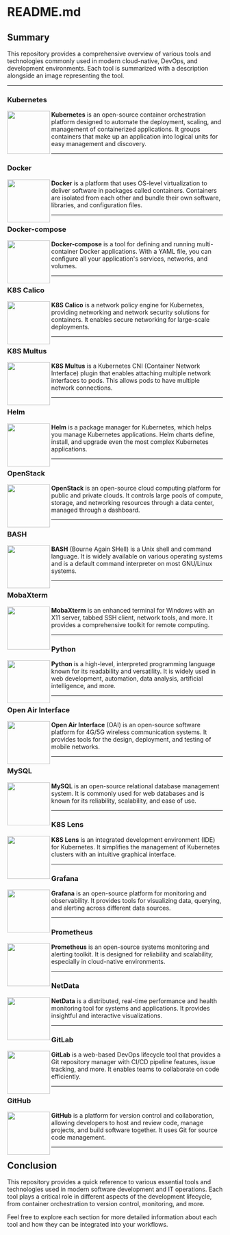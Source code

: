 # README.md

## Summary

This repository provides a comprehensive overview of various tools and technologies commonly used in modern cloud-native, DevOps, and development environments. Each tool is summarized with a description alongside an image representing the tool.

---

### Kubernetes
<img src="https://kubernetes.io/images/favicon.png" width="100" align="left" />

**Kubernetes** is an open-source container orchestration platform designed to automate the deployment, scaling, and management of containerized applications. It groups containers that make up an application into logical units for easy management and discovery.

---

### Docker
<img src="https://www.docker.com/wp-content/uploads/2022/03/Moby-logo.png" width="100" align="left" />

**Docker** is a platform that uses OS-level virtualization to deliver software in packages called containers. Containers are isolated from each other and bundle their own software, libraries, and configuration files.

---

### Docker-compose
<img src="https://docs.docker.com/compose/images/compose-logo.png" width="100" align="left" />

**Docker-compose** is a tool for defining and running multi-container Docker applications. With a YAML file, you can configure all your application's services, networks, and volumes.

---

### K8S Calico
<img src="https://docs.projectcalico.org/images/felix.png" width="100" align="left" />

**K8S Calico** is a network policy engine for Kubernetes, providing networking and network security solutions for containers. It enables secure networking for large-scale deployments.

---

### K8S Multus
<img src="https://github.com/intel/multus-cni/raw/master/images/logo.png" width="100" align="left" />

**K8S Multus** is a Kubernetes CNI (Container Network Interface) plugin that enables attaching multiple network interfaces to pods. This allows pods to have multiple network connections.

---

### Helm
<img src="https://helm.sh/img/helm.svg" width="100" align="left" />

**Helm** is a package manager for Kubernetes, which helps you manage Kubernetes applications. Helm charts define, install, and upgrade even the most complex Kubernetes applications.

---

### OpenStack
<img src="https://www.openstack.org/assets/openstack-logo/openstack-logo-horizontal.png" width="100" align="left" />

**OpenStack** is an open-source cloud computing platform for public and private clouds. It controls large pools of compute, storage, and networking resources through a data center, managed through a dashboard.

---

### BASH
<img src="https://www.gnu.org/software/bash/manual/bashref/images/bash-logo-web.svg" width="100" align="left" />

**BASH** (Bourne Again SHell) is a Unix shell and command language. It is widely available on various operating systems and is a default command interpreter on most GNU/Linux systems.

---

### MobaXterm
<img src="https://mobaxterm.mobatek.net/img/mobaxterm.png" width="100" align="left" />

**MobaXterm** is an enhanced terminal for Windows with an X11 server, tabbed SSH client, network tools, and more. It provides a comprehensive toolkit for remote computing.

---

### Python
<img src="https://www.python.org/static/community_logos/python-logo.png" width="100" align="left" />

**Python** is a high-level, interpreted programming language known for its readability and versatility. It is widely used in web development, automation, data analysis, artificial intelligence, and more.

---

### Open Air Interface
<img src="https://www.openairinterface.org/wp-content/uploads/2019/04/OAI-Logo_v5b-01.png" width="100" align="left" />

**Open Air Interface** (OAI) is an open-source software platform for 4G/5G wireless communication systems. It provides tools for the design, deployment, and testing of mobile networks.

---

### MySQL
<img src="https://www.mysql.com/common/logos/logo-mysql-170x115.png" width="100" align="left" />

**MySQL** is an open-source relational database management system. It is commonly used for web databases and is known for its reliability, scalability, and ease of use.

---

### K8S Lens
<img src="https://upload.wikimedia.org/wikipedia/commons/4/42/Lens-k8s-icon.png" width="100" align="left" />

**K8S Lens** is an integrated development environment (IDE) for Kubernetes. It simplifies the management of Kubernetes clusters with an intuitive graphical interface.

---

### Grafana
<img src="https://grafana.com/static/img/menu/logo.png" width="100" align="left" />

**Grafana** is an open-source platform for monitoring and observability. It provides tools for visualizing data, querying, and alerting across different data sources.

---

### Prometheus
<img src="https://prometheus.io/assets/prometheus_logo_grey.svg" width="100" align="left" />

**Prometheus** is an open-source systems monitoring and alerting toolkit. It is designed for reliability and scalability, especially in cloud-native environments.

---

### NetData
<img src="https://www.netdata.cloud/assets/images/netdata-logo-web.png" width="100" align="left" />

**NetData** is a distributed, real-time performance and health monitoring tool for systems and applications. It provides insightful and interactive visualizations.

---

### GitLab
<img src="https://about.gitlab.com/images/press/logo/png/gitlab-logo-gray-rgb.png" width="100" align="left" />

**GitLab** is a web-based DevOps lifecycle tool that provides a Git repository manager with CI/CD pipeline features, issue tracking, and more. It enables teams to collaborate on code efficiently.

---

### GitHub
<img src="https://github.githubassets.com/images/modules/logos_page/GitHub-Logo.png" width="100" align="left" />

**GitHub** is a platform for version control and collaboration, allowing developers to host and review code, manage projects, and build software together. It uses Git for source code management.

---

## Conclusion

This repository provides a quick reference to various essential tools and technologies used in modern software development and IT operations. Each tool plays a critical role in different aspects of the development lifecycle, from container orchestration to version control, monitoring, and more.

Feel free to explore each section for more detailed information about each tool and how they can be integrated into your workflows.
